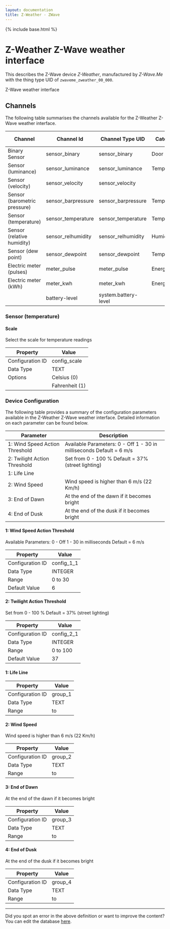 ```yaml
---
layout: documentation
title: Z-Weather - ZWave
---
```


{% include base.html %}

# Z-Weather Z-Wave weather interface

This describes the Z-Wave device *Z-Weather*, manufactured by *Z-Wave.Me* with the thing type UID of ```zwaveme_zweather_00_000```. 

Z-Wave weather interface


## Channels
The following table summarises the channels available for the Z-Weather Z-Wave weather interface.

| Channel | Channel Id | Channel Type UID | Category | Item Type |
|---------|------------|------------------|----------|-----------|
| Binary Sensor | sensor_binary | sensor_binary | Door | Switch |
| Sensor (luminance) | sensor_luminance | sensor_luminance | Temperature | Number |
| Sensor (velocity) | sensor_velocity | sensor_velocity |  | Number |
| Sensor (barometric pressure) | sensor_barpressure | sensor_barpressure | Temperature | Number |
| Sensor (temperature) | sensor_temperature | sensor_temperature | Temperature | Number |
| Sensor (relative humidity) | sensor_relhumidity | sensor_relhumidity | Humidity | Number |
| Sensor (dew point) | sensor_dewpoint | sensor_dewpoint | Temperature | Number |
| Electric meter (pulses) | meter_pulse | meter_pulse | Energy | Number |
| Electric meter (kWh) | meter_kwh | meter_kwh | Energy | Number |
|  | battery-level | system.battery-level |  |  |


### Sensor (temperature)

#### Scale

Select the scale for temperature readings


| Property         | Value    |
|------------------|----------|
| Configuration ID | config_scale |
| Data Type        | TEXT || Default Value | 0 |
| Options | Celsius (0) |
|  | Fahrenheit (1) |


### Device Configuration
The following table provides a summary of the configuration parameters available in the Z-Weather Z-Wave weather interface.
Detailed information on each parameter can be found below.

| Parameter   | Description |
|-------------|-------------|
| 1: Wind Speed Action Threshold | Available Parameters: 0 - Off 1 - 30 in milliseconds Default = 6 m/s |
| 2: Twilight Action Threshold | Set from 0 - 100 % Default = 37% (street lighting) |
| 1: Life Line |  |
| 2: Wind Speed | Wind speed is higher than 6 m/s (22 Km/h) |
| 3: End of Dawn | At the end of the dawn if it becomes bright |
| 4: End of Dusk | At the end of the dusk if it becomes bright |


#### 1: Wind Speed Action Threshold

Available Parameters: 0 - Off 1 - 30 in milliseconds Default = 6 m/s


| Property         | Value    |
|------------------|----------|
| Configuration ID | config_1_1 |
| Data Type        | INTEGER |
| Range | 0 to 30 |
| Default Value | 6 |


#### 2: Twilight Action Threshold

Set from 0 - 100 % Default = 37% (street lighting)


| Property         | Value    |
|------------------|----------|
| Configuration ID | config_2_1 |
| Data Type        | INTEGER |
| Range | 0 to 100 |
| Default Value | 37 |


#### 1: Life Line


| Property         | Value    |
|------------------|----------|
| Configuration ID | group_1 |
| Data Type        | TEXT |
| Range |  to  |


#### 2: Wind Speed

Wind speed is higher than 6 m/s (22 Km/h)


| Property         | Value    |
|------------------|----------|
| Configuration ID | group_2 |
| Data Type        | TEXT |
| Range |  to  |


#### 3: End of Dawn

At the end of the dawn if it becomes bright


| Property         | Value    |
|------------------|----------|
| Configuration ID | group_3 |
| Data Type        | TEXT |
| Range |  to  |


#### 4: End of Dusk

At the end of the dusk if it becomes bright


| Property         | Value    |
|------------------|----------|
| Configuration ID | group_4 |
| Data Type        | TEXT |
| Range |  to  |


---

Did you spot an error in the above definition or want to improve the content?
You can edit the database [here](http://www.cd-jackson.com/index.php/zwave/zwave-device-database/zwave-device-list/devicesummary/258).
